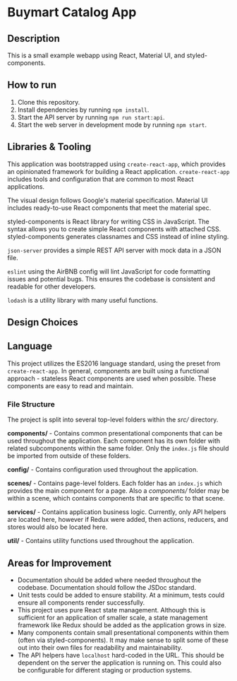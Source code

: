 # Buymart Catalog App

## Description
This is a small example webapp using React, Material UI, and styled-components.

## How to run
1. Clone this repository.
1. Install dependencies by running `npm install`.
1. Start the API server by running `npm run start:api`.
1. Start the web server in development mode by running `npm start`.

## Libraries & Tooling
This application was bootstrapped using `create-react-app`, which provides an opinionated framework for building a React application. `create-react-app` includes tools and configuration that are common to most React applications.

The visual design follows Google's material specification. Material UI includes ready-to-use React components that meet the material spec.

styled-components is React library for writing CSS in JavaScript. The syntax allows you to create simple React components with attached CSS. styled-components generates classnames and CSS instead of inline styling.

`json-server` provides a simple REST API server with mock data in a JSON file.

`eslint` using the AirBNB config will lint JavaScript for code formatting issues and potential bugs. This ensures the codebase is consistent and readable for other developers.

`lodash` is a utility library with many useful functions.

## Design Choices

## Language
This project utilizes the ES2016 language standard, using the preset from `create-react-app`. In general, components are built using a functional approach - stateless React components are used when possible. These components are easy to read and maintain.

### File Structure
The project is split into several top-level folders within the _src/_ directory.

__components/__ - Contains common presentational components that can be used throughout the application. Each component has its own folder with related subcomponents within the same folder. Only the `index.js` file should be imported from outside of these folders.

__config/__ - Contains configuration used throughout the application.

__scenes/__ - Contains page-level folders. Each folder has an `index.js` which provides the main component for a page. Also a _components/_ folder may be within a scene, which contains components that are specific to that scene.

__services/__ - Contains application business logic. Currently, only API helpers are located here, however if Redux were added, then actions, reducers, and stores would also be located here.

__util/__ - Contains utility functions used throughout the application.

## Areas for Improvement
* Documentation should be added where needed throughout the codebase. Documentation should follow the JSDoc standard.
* Unit tests could be added to ensure stability. At a minimum, tests could ensure all components render successfully.
* This project uses pure React state management. Although this is sufficient for an application of smaller scale, a state management framework like Redux should be added as the application grows in size.
* Many components contain small presentational components within them (often via styled-components). It may make sense to split some of these out into their own files for readability and maintainability.
* The API helpers have `localhost` hard-coded in the URL. This should be dependent on the server the application is running on. This could also be configurable for different staging or production systems.